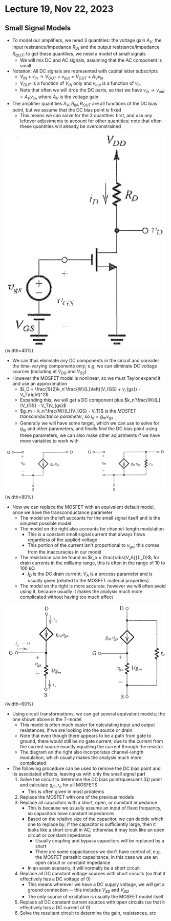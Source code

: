 # Lecture 19, Nov 22, 2023

## Small Signal Models

* To model our amplifiers, we need 3 quantities: the voltage gain $A_V$, the input resistance/impedance $R_{IN}$ and the output resistance/impedance $R_{OUT}$; to get these quantities, we need a model of small signals
	* We will mix DC and AC signals, assuming that the AC component is small
* Notation: All DC signals are represented with capital letter subscripts
	* $V_{IN} + v_{in} \to V_{OUT} + v_{out} = V_{OUT} + A_Vv_{in}$
	* $V_{OUT}$ is a function of $V_{IN}$ only and $v_{out}$ is a function of $v_{in}$
	* Note that often we will drop the DC parts, so that we have $v_{in} \to v_{out} = A_Vv_{in}$, where $A_V$ is the voltage gain
* The amplifier quantities $A_V, R_{IN}, R_{OUT}$ are all functions of the DC bias point, but we assume that the DC bias point is fixed
	* This means we can solve for the 3 quantities first, and use any leftover adjustments to account for other quantities; note that often these quantities will already be overconstrained

![Amplifier circuit.](imgs/lec19_1.png){width=40%}

* We can thus eliminate any DC components in the circuit and consider the time-varying components only; e.g. we can eliminate DC voltage sources (including at $V_{DD}$ and $V_{SS}$)
* However the MOSFET model is nonlinear, so we must Taylor expand it and use an approximation
	* $i_D = \frac{1}{2}k_n'\frac{W}{L}\left((V_{GS} + v_{gs}) - V_T\right)^2$
	* Expanding this, we will get a DC component plus $k_n'\frac{W}{L}(V_{GS} - V_T)v_{gs}$
	* $g_m = k_n'\frac{W}{L}(V_{GS} - V_T)$ is the *MOSFET transconductance parameter*, so $i_d = g_mv_{gs}$
	* Generally we will have some target, which we can use to solve for $g_m$ and other parameters, and finally find the DC bias point using these parameters; we can also make other adjustments if we have more variables to work with

![NMOS default model.](imgs/lec19_2.png){width=80%}

* Now we can replace the MOSFET with an equivalent default model, once we have the transconductance parameter
	* The model on the left accounts for the small signal itself and is the simplest possible model
	* The model on the right also accounts for channel-length modulation
		* This is a constant small signal current that always flows regardless of the applied voltage
		* This portion of the current isn't proportional to $v_{gs}$; this comes from the inaccuracies in our model
	* The resistance can be found as $r_o = \frac{\abs{V_A}}{I_D}$; for drain currents in the milliamp range, this is often in the range of 10 to $\SI{100}{k\ohm}$
		* $I_D$ is the DC drain current; $V_A$ is a process parameter and is usually given (related to the MOSFET material properties)
	* The model on the right is more accurate, however we will often avoid using it, because usually it makes the analysis much more complicated without having too much effect

![T-model of the MOSFET.](imgs/lec19_3.png){width=60%}

* Using circuit transformations, we can get several equivalent models; the one shown above is the T-model
	* This model is often much easier for calculating input and output resistances, if we are looking into the source or drain
	* Note that even though there appears to be a path from gate to ground, there would still be no gate current, due to the current from the current source exactly equalling the current through the resistor
	* The diagram on the right also incorporates channel-length modulation, which usually makes the analysis much more complicated
* The following procedure can be used to remove the DC bias point and its associated effects, leaving us with only the small signal part
	1. Solve the circuit to determine the DC bias point/quiescent (Q) point and calculate $g_m, r_o$ for all MOSFETS
		* This is often given in most problems
	2. Replace the MOSFET with one of the previous models
	3. Replace all capacitors with a short, open, or constant impedance
		* This is because we usually assume an input of fixed frequency, so capacitors have constant impedances
		* Based on the relative size of the capacitor, we can decide which one to replace by; if the capacitor is sufficiently large, then it looks like a short circuit in AC; otherwise it may look like an open circuit or constant impedance
			* Usually coupling and bypass capacitors will be replaced by a short
			* There are some capacitances we don't have control of, e.g. the MOSFET parasitic capacitance; in this case we use an open circuit or constant impedance
		* In an exam scenario, it will normally be a short circuit
	4. Replace all DC constant voltage sources with short circuits (so that it effectively has a DC voltage of 0)
		* This means wherever we have a DC supply voltage, we will get a ground connection -- this includes $V_{SS}$ and $V_{DD}$
		* The only source of excitation is usually the MOSFET model itself
	5. Replace all DC constant current sources with open circuits (so that it effectively has a DC current of 0)
	6. Solve the resultant circuit to determine the gain, resistances, etc

